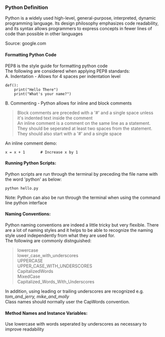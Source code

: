 

### Python Definition  
Python is a widely used high-level, general-purpose, interpreted, dynamic programming language. Its design philosophy emphasizes code readability, and its syntax allows programmers to express concepts in fewer lines of code than possible in other languages  

Source: google.com  

#### Formatting Python Code  
PEP8 is the style guide for formatting python code  
The following are considered when applying PEP8 standards:  
A. Indentation - Allows for 4 spaces per indentation level  

```
def():
	print("Hello There")
	print("What's your name?")

```

B. Commenting - Python allows for inline and block comments  
> Block comments are preceded with a '#' and a single space unless it's indented text inside the comment  
> An inline comment is a comment on the same line as a statement. They should be seperated at least two spaces from the statement. They should also start with a '#' and a single space  

An inline comment demo:  
```
x = x + 1		# Increase x by 1  

```

#### Running Python Scripts:  
Python scripts are run through the terminal by preceding the file name with the word 'python' as below:  

```
python hello.py  

```
Note: Python can also be run through the terminal when using the command line python interface  


#### Naming Conventions:  
Python naming conventions are indeed a little tricky but very flexible. There are a lot of naming styles and it helps to be able to recognize the naming style used independently from what they are used for.  
The following are commonly distnguished:  
> lowercase  
> lower_case_with_underscores  
> UPPERCASE  
> UPPER_CASE_WITH_UNDERSCORES  
> CapitalizedWords  
> MixedCase  
> Capitalized_Words_With_Underscores  

In addition, using leading or trailing underscores are recognized e.g. _tom_and_jerry, mike_and_molly_  
Class names should normally user the CapWords convention.  

#### Method Names and Instance Variables:  

Use lowercase with words seperated by underscores as necessary to improve readability
